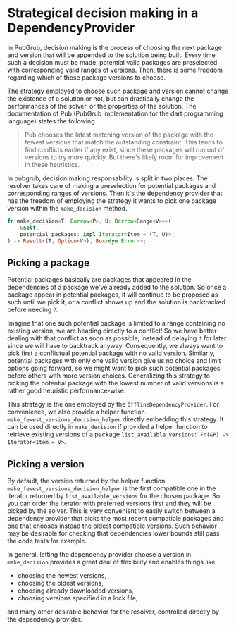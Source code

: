 # Strategical decision making in a DependencyProvider

In PubGrub, decision making is the process of
choosing the next package and version that will be appended
to the solution being built.
Every time such a decision must be made,
potential valid packages are preselected
with corresponding valid ranges of versions.
Then, there is some freedom regarding which of those
package versions to choose.

The strategy employed to choose such package and version
cannot change the existence of a solution or not,
but can drastically change the performances of the solver,
or the properties of the solution.
The documentation of Pub
(PubGrub implementation for the dart programming language)
states the following.

> Pub chooses the latest matching version
> of the package with the fewest versions
> that match the outstanding constraint.
> This tends to find conflicts earlier if any exist,
> since these packages will run out of versions to try more quickly.
> But there's likely room for improvement in these heuristics.

In pubgrub, decision making responsability is split in two places.
The resolver takes care of making a preselection for potential packages
and corresponding ranges of versions.
Then it's the dependency provider that has the freedom of employing
the strategy it wants to pick one package version within
the `make_decision` method.

```rust
fn make_decision<T: Borrow<P>, U: Borrow<Range<V>>>(
    &self,
    potential_packages: impl Iterator<Item = (T, U)>,
) -> Result<(T, Option<V>), Box<dyn Error>>;
```


## Picking a package

Potential packages basically are packages that appeared in the dependencies
of a package we've already added to the solution.
So once a package appear in potential packages,
it will continue to be proposed as such until we pick it,
or a conflict shows up and the solution is backtracked before needing it.

Imagine that one such potential package is limited to a range
containing no existing version, we are heading directly to a conflict!
So we have better dealing with that conflict as soon as possible,
instead of delaying it for later since we will have to backtrack anyway.
Consequently, we always want to pick first a conflictual potential package
with no valid version.
Similarly, potential packages with only one valid version give us no choice
and limit options going forward, so we might want to pick such potential packages
before others with more version choices.
Generalizing this strategy to picking the potential package with the lowest
number of valid versions is a rather good heuristic performance-wise.

This strategy is the one employed by the `OfflineDependencyProvider`.
For convenience, we also provide a helper function `make_fewest_versions_decision_helper`
directly embedding this strategy.
It can be used directly in `make_decision` if provided
a helper function to retrieve existing versions of a package
`list_available_versions: Fn(&P) -> Iterator<Item = V>`.


## Picking a version

By default, the version returned by the helper function
`make_fewest_versions_decision_helper` is the first compatible one
in the iterator returned by `list_available_versions` for the chosen package.
So you can order the iterator with preferred versions first
and they will be picked by the solver.
This is very convenient to easily switch between a dependency provider
that picks the most recent compatible packages and one that chooses instead
the oldest compatible versions.
Such behavior may be desirable for checking that dependencies lower bounds
still pass the code tests for example.

In general, letting the dependency provider choose a version in
`make_decision` provides a great deal of flexibility and enables things like

- choosing the newest versions,
- choosing the oldest versions,
- choosing already downloaded versions,
- choosing versions specified in a lock file,

and many other desirable behavior for the resolver,
controlled directly by the dependency provider.
